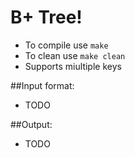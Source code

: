 B+ Tree!
========
- To compile use `make`
- To clean use `make clean`
- Supports miultiple keys

##Input format:
- TODO

##Output:
- TODO
